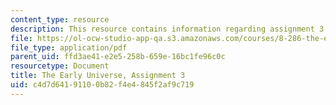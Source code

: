 ```yaml
---
content_type: resource
description: This resource contains information regarding assignment 3.
file: https://ol-ocw-studio-app-qa.s3.amazonaws.com/courses/8-286-the-early-universe-fall-2013/c4d7d64191100b82f4e4845f2af9c719_MIT8_286F13_ps3.pdf
file_type: application/pdf
parent_uid: ffd3ae41-e2e5-258b-659e-16bc1fe96c0c
resourcetype: Document
title: The Early Universe, Assignment 3
uid: c4d7d641-9110-0b82-f4e4-845f2af9c719
---
```

